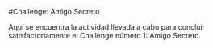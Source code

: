 #Challenge: Amigo Secreto

Aquí se encuentra la actividad llevada a cabo para concluir satisfactoriamente el Challenge número 1: Amigo Secreto.
